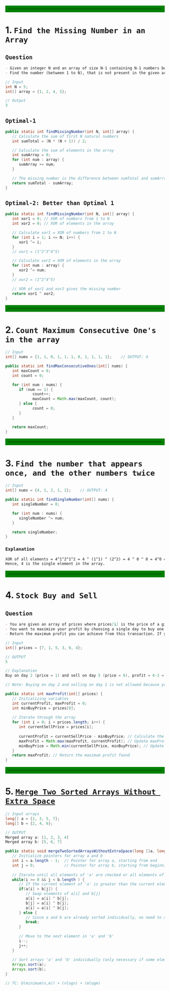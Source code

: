 <hr style="border: 10px solid green;">

# 1. `Find the Missing Number in an Array`

## `Question`

```markdown
- Given an integer N and an array of size N-1 containing N-1 numbers between 1 to N.
- Find the number (between 1 to N), that is not present in the given array.
```

```java
// Input
int N = 5;
int[] array = {1, 2, 4, 5};

// Output
3
```

## `Optimal-1`
```java
public static int findMissingNumber(int N, int[] array) {
   // Calculate the sum of first N natural numbers
   int sumTotal = (N * (N + 1)) / 2;

   // Calculate the sum of elements in the array
   int sumArray = 0;
   for (int num : array) {
      sumArray += num;
   }

   // The missing number is the difference between sumTotal and sumArray
   return sumTotal - sumArray;
}
```

## `Optimal-2: Better than Optimal 1`
```java
public static int findMissingNumber(int N, int[] array) {
   int xor1 = 0; // XOR of numbers from 1 to N
   int xor2 = 0; // XOR of elements in the array

   // Calculate xor1 = XOR of numbers from 1 to N
   for (int i = 1; i <= N; i++) {
      xor1 ^= i;
   }
   // xor1 = (1^2^3^4^5)

   // Calculate xor2 = XOR of elements in the array
   for (int num : array) {
      xor2 ^= num;
   }
   // xor2 = (1^2^4^5)

   // XOR of xor1 and xor2 gives the missing number
   return xor1 ^ xor2;
}
```
<hr style="border: 10px solid green;">

# 2. `Count Maximum Consecutive One's in the array`

```java
// Input
int[] nums = {1, 1, 0, 1, 1, 1, 0, 1, 1, 1, 1};    // OUTPUT: 4
```

```java
public static int findMaxConsecutiveOnes(int[] nums) {
   int maxCount = 0;
   int count = 0;

   for (int num : nums) {
      if (num == 1) {
            count++;
            maxCount = Math.max(maxCount, count);
      } else {
            count = 0;
      }
   }

   return maxCount;
}
```
   
<hr style="border: 10px solid green;">

# 3. `Find the number that appears once, and the other numbers twice`

```java
// Input
int[] nums = {4, 1, 2, 1, 2};    // OUTPUT: 4
```

```java
public static int findSingleNumber(int[] nums) {
   int singleNumber = 0;

   for (int num : nums) {
      singleNumber ^= num;
   }

   return singleNumber;
}
```

### `Explanation`

```markdown
XOR of all elements = 4^1^2^1^2 = 4 ^ (1^1) ^ (2^2) = 4 ^ 0 ^ 0 = 4^0 = 4
Hence, 4 is the single element in the array.
```

<hr style="border: 10px solid green;">

# 4. `Stock Buy and Sell`

## `Question`

```markdown
- You are given an array of prices where prices[i] is the price of a given stock on an ith day.
- You want to maximize your profit by choosing a single day to buy one stock and choosing a different day in the future to sell that stock.
- Return the maximum profit you can achieve from this transaction. If you cannot achieve any profit, return 0.
```

```java
// Input
int[] prices = {7, 1, 5, 3, 6, 4};

// OUTPUT
5

// Explanation
Buy on day 2 (price = 1) and sell on day 5 (price = 6), profit = 6-1 = 5.

// Note: Buying on day 2 and selling on day 1 is not allowed because you must buy before you sell.
```

```java
public static int maxProfit(int[] prices) {
   // Initializing variables
   int currentProfit, maxProfit = 0;
   int minBuyPrice = prices[0];
   
   // Iterate through the array
   for (int i = 0; i < prices.length; i++) {
      int currentSellPrice = prices[i];
      
      currentProfit = currentSellPrice - minBuyPrice; // Calculate the current profit if sold at currentSellPrice
      maxProfit = Math.max(maxProfit, currentProfit); // Update maxProfit if currentProfit is higher
      minBuyPrice = Math.min(currentSellPrice, minBuyPrice); // Update minBuyPrice to be the minimum of minBuyPrice and currentSellPrice
   }
   return maxProfit; // Return the maximum profit found
}
```

<hr style="border: 10px solid green;">

# 5. [`Merge Two Sorted Arrays Without Extra Space`](https://www.naukri.com/code360/problems/merge-two-sorted-arrays-without-extra-space_6898839)

```java
// Input arrays
long[] a = {1, 3, 5, 7};
long[] b = {2, 4, 6};

// OUTPUT
Merged array a: [1, 2, 3, 4]
Merged array b: [5, 6, 7]
```

```java
public static void mergeTwoSortedArraysWithoutExtraSpace(long []a, long []b){
   // Initialize pointers for array a and b
   int i = a.length - 1;  // Pointer for array a, starting from end
   int j = 0;             // Pointer for array b, starting from beginning
   
   // Iterate until all elements of 'a' are checked or all elements of 'b' are checked
   while(i >= 0 && j < b.length ) {
      // If the current element of 'a' is greater than the current element of 'b'
      if(a[i] > b[j]) {
         // Swap elements of a[i] and b[j]
         a[i] = a[i] ^ b[j];
         b[j] = a[i] ^ b[j];
         a[i] = a[i] ^ b[j];
      } else {
         // Since a and b are already sorted individually, no need to check further
         break;
      }
      
      // Move to the next element in 'a' and 'b'
      i--;
      j++;
   }
   
   // Sort arrays 'a' and 'b' individually (only necessary if some elements of b were merged into a)
   Arrays.sort(a);
   Arrays.sort(b);
}

// TC: O(minimum(n,m)) + (nlogn) + (mlogm)
```
